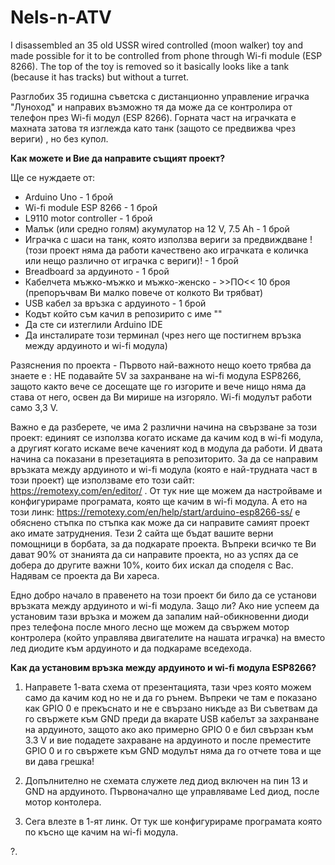 # Nels-n-ATV

I disassembled an 35 old USSR wired controlled  (moon walker) toy and made possible for it to be controlled from phone through  Wi-fi module (ESP 8266). The top of the toy is removed so it basically looks like a tank (because it has tracks) but without a turret. 

Разглобих 35 годишна съветска с дистанционно управление играчка "Луноход" и направих възможно тя да може да се контролира от телефон през Wi-fi модул (ESP 8266). Горната част на играчката е махната затова тя изглежда като танк (защото се предвижва чрез вериги) , но без купол.

__Как можете и Вие да направите същият проект?__

Ще се нуждаете от:
- Arduino Uno - 1 брой
- Wi-fi module ESP 8266 - 1 брой
- L9110 motor controller - 1 брой 
- Малък (или средно голям) акумулатор на 12 V, 7.5 Аh - 1 брой
- Играчка с шаси на танк, която използва вериги за предвиждване !(този проект няма да работи качествено ако играчката е  количка или нещо различно от играчка с вериги)! - 1 брой
- Breadboard за ардуиното - 1 брой
- Кабелчета мъжко-мъжко и мъжко-женско - >>ПО<< 10 броя (препоръчвам Ви малко повече от колкото Ви трябват)
- USB кабел за връзка с ардуиното - 1 брой 
- Кодът който съм качил в репозирито с име ""
- Да сте си изтеглили Arduino IDE 
- Да инсталирате този терминал (чрез него ще постигнем връзка между ардуиното и wi-fi модула)

 
 Разяснения по проекта - Първото най-важното нещо което трябва да знаете е : НЕ подавайте 5V за захранване на wi-fi модула ESP8266, защото както вече се досещате ще го изгорите и вече нищо няма да става от него, освен да Ви мирише на изгоряло. Wi-fi модулът работи само  3,3 V. 
 
Важно е да разберете, че има 2 различни начина на свързване за този проект: единият се използва когато искаме да качим код в wi-fi модула, а другият когато искаме вече каченият код в модула да работи. И двата начина са показани в презетацията в репозиторито. За да се направим връзката между ардуиното и wi-fi модула (която е най-трудната част в този проект) ще използваме ето този сайт: https://remotexy.com/en/editor/ . От тук ние ще можем да настройваме и конфигурираме програмата, която ще качим в  wi-fi модула. А ето на този линк: https://remotexy.com/en/help/start/arduino-esp8266-ss/  е обяснено стъпка по стъпка как може да си направите самият проект ако имате затруднения. Тези 2 сайта ще бъдат вашите верни помощници в борбата, за да подкарате проекта. Въпреки всичко те Ви дават 90% от знанията да си направите проекта, но аз успях да се добера до другите важни 10%, които бих искал да споделя с Вас. Надявам се проекта да Ви хареса.
 
 Едно добро начало в правенето на този проект би било да се установи връзката между ардуиното и wi-fi модула. Защо ли? Ако ние успеем да установим тази връзка и можем да запалим най-обикновенни диоди през телефона после много лесно ще можем да свържем мотор контролера (който управлява двигателите на нашата играчка) на вместо лед диодите към ардуиното и да подкараме вседехода. 
 
 __Как да установим връзка между ардуиното и wi-fi модула ESP8266?__
 
 1. Направете 1-вата схема от презентацията, тази чрез която можем само да качим код но не и да го рънем. Въпреки че там е показано как GPIO 0 е прекъснато и не е свързано никъде аз Ви съветвам да го свържете към GND преди да вкарате USB кабелът за захранване на ардуиното, защото ако ако примерно GPIO 0 е бил свързан към 3.3 V и вие подадете захраване на ардуиното и после преместите GPIO 0 и го свържете към GND модулът няма да го отчете това и ще ви дава грешка!
 
 2. Допълнително не схемата служете лед диод включен на пин 13 и GND на ардуиното. Първоначално ще управляваме Led диод, после мотор контолера.
 
 3. Сега влезте в 1-ят линк. От тук ше конфигурираме програмата която по късно ще качим на wi-fi модула.
  
  
  
  
  
  
  
  
  
  
  
  
  
  
  ?. 
  
  
  
 
 
 
 
 
 
 
 
 
